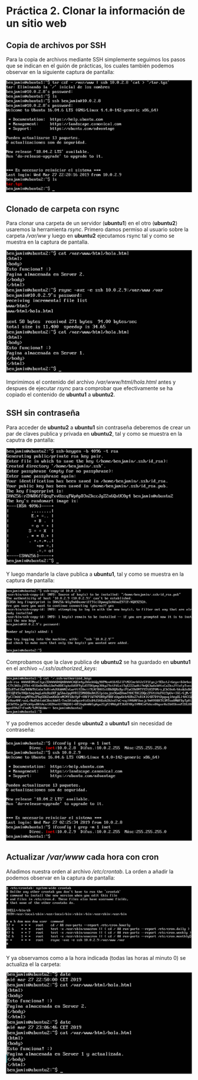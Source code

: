 # Práctica 2. Clonar la información de un sitio web
## Copia de archivos por SSH
Para la copia de archivos mediante SSH simplemente seguimos los pasos que se indican en el guión de prácticas, los cuales también podemos observar en la siguiente captura de pantalla:

![imagen](https://github.com/benjaminmannich/swap1819/blob/master/Practica%202/Screenshots/sendFileSSH.png)

## Clonado de carpeta con rsync
Para clonar una carpeta de un servidor (**ubuntu1**) en el otro (**ubuntu2**) usaremos la herramienta *rsync*.
Primero damos permiso al usuario sobre la carpeta */var/ww* y luego en **ubuntu2** ejecutamos rsync tal y como se muestra en la captura de pantalla.

![imagen](https://github.com/benjaminmannich/swap1819/blob/master/Practica%202/Screenshots/rsyncWorking.png)

Imprimimos el contenido del archivo */var/www/html/hola.html* antes y despues de ejecutar *rsync* para comprobar que efectivamente se ha copiado el contenido de **ubuntu1** a **ubuntu2**.

## SSH sin contraseña
Para acceder de **ubuntu2** a **ubuntu1** sin contraseña deberemos de crear un par de claves publica y privada en **ubuntu2**, tal y como se muestra en la caputra de pantalla:

![imagen](https://github.com/benjaminmannich/swap1819/blob/master/Practica%202/Screenshots/createPublicKey.png)

Y luego mandarle la clave publica a **ubuntu1**, tal y como se muestra en la captura de pantalla:

![imagen](https://github.com/benjaminmannich/swap1819/blob/master/Practica%202/Screenshots/sendPublicKey.png)

Comprobamos que la clave publica de **ubuntu2** se ha guardado en **ubuntu1** en el archivo *~/.ssh/authorized_keys*:

![imagen](https://github.com/benjaminmannich/swap1819/blob/master/Practica%202/Screenshots/publicKeyOnServer1.png)

Y ya podremos acceder desde **ubuntu2** a **ubuntu1** sin necesidad de contraseña:

![imagen](https://github.com/benjaminmannich/swap1819/blob/master/Practica%202/Screenshots/sshWithoutPasswd.png)

## Actualizar */var/www* cada hora con cron
Añadimos nuestra orden al archivo */etc/crontab*. La orden a añadir la podemos observar en la captura de pantalla:

![imagen](https://github.com/benjaminmannich/swap1819/blob/master/Practica%202/Screenshots/crontabContent.png)

Y ya observamos como a la hora indicada (todas las horas al minuto 0) se actualiza el la carpeta:

![imagen](https://github.com/benjaminmannich/swap1819/blob/master/Practica%202/Screenshots/crontabWorking.png)
